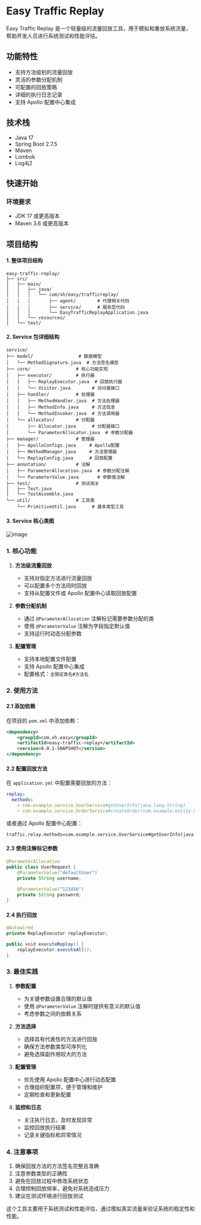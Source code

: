 # Easy Traffic Replay

Easy Traffic Replay 是一个轻量级的流量回放工具，用于模拟和重放系统流量，帮助开发人员进行系统测试和性能评估。

## 功能特性

- 支持方法级别的流量回放
- 灵活的参数分配机制
- 可配置的回放策略
- 详细的执行日志记录
- 支持 Apollo 配置中心集成

## 技术栈

- Java 17
- Spring Boot 2.7.5
- Maven
- Lombok
- Log4j2

## 快速开始

### 环境要求

- JDK 17 或更高版本
- Maven 3.6 或更高版本

## 项目结构

#### 1. 整体项目结构
```
easy-traffic-replay/
├── src/
│   ├── main/
│   │   ├── java/
│   │   │   └── com/xh/easy/trafficreplay/
│   │   │       ├── agent/        # 代理相关代码
│   │   │       ├── service/      # 服务层代码
│   │   │       └── EasyTrafficReplayApplication.java
│   │   └── resources/
│   └── test/
```

#### 2. Service 包详细结构
```
service/
├── model/                 # 数据模型
│   └── MethodSignature.java  # 方法签名模型
├── core/                 # 核心功能实现
│   ├── executor/         # 执行器
│   │   ├── ReplayExecutor.java  # 回放执行器
│   │   └── Visitor.java        # 访问者接口
│   ├── handler/          # 处理器
│   │   ├── MethodHandler.java  # 方法处理器
│   │   ├── MethodInfo.java     # 方法信息
│   │   └── MethodInvoker.java  # 方法调用器
│   └── allocator/        # 分配器
│       ├── Allocator.java      # 分配器接口
│       └── ParameterAllocator.java  # 参数分配器
├── manager/              # 管理器
│   ├── ApolloConfigs.java     # Apollo配置
│   ├── MethodManager.java     # 方法管理器
│   └── ReplayConfig.java      # 回放配置
├── annotation/           # 注解
│   ├── ParameterAllocation.java  # 参数分配注解
│   └── ParameterValue.java       # 参数值注解
├── test/                 # 测试相关
│   ├── Test.java
│   └── TestAssemble.java
└── util/                 # 工具类
    └── PrimitiveUtil.java      # 基本类型工具
```

#### 3. Service 核心类图
![image](https://github.com/user-attachments/assets/271ff48d-4254-4229-ac55-c3de4c0ee75a)


### 1. 核心功能

1. **方法级流量回放**
   - 支持对指定方法进行流量回放
   - 可以配置多个方法同时回放
   - 支持从配置文件或 Apollo 配置中心读取回放配置

2. **参数分配机制**
   - 通过 `@ParameterAllocation` 注解标记需要参数分配的类
   - 使用 `@ParameterValue` 注解为字段指定默认值
   - 支持运行时动态分配参数

3. **配置管理**
   - 支持本地配置文件配置
   - 支持 Apollo 配置中心集成
   - 配置格式：`全限定类名#方法名`

### 2. 使用方法

#### 2.1 添加依赖

在项目的 `pom.xml` 中添加依赖：

```xml
<dependency>
    <groupId>com.xh.easy</groupId>
    <artifactId>easy-traffic-replay</artifactId>
    <version>0.0.1-SNAPSHOT</version>
</dependency>
```

#### 2.2 配置回放方法

在 `application.yml` 中配置需要回放的方法：

```yaml
replay:
  methods:
    - com.example.service.UserService#getUserInfo(java.lang.String)
    - com.example.service.OrderService#createOrder(com.example.entity.Order)
```

或者通过 Apollo 配置中心配置：

```properties
traffic.relay.methods=com.example.service.UserService#getUserInfo(java.lang.String)
```

#### 2.3 使用注解标记参数

```java
@ParameterAllocation
public class UserRequest {
    @ParameterValue("defaultUser")
    private String username;
    
    @ParameterValue("123456")
    private String password;
}
```

#### 2.4 执行回放

```java
@Autowired
private ReplayExecutor replayExecutor;

public void executeReplay() {
    replayExecutor.executeAll();
}
```

### 3. 最佳实践

1. **参数配置**
   - 为关键参数设置合理的默认值
   - 使用 `@ParameterValue` 注解时提供有意义的默认值
   - 考虑参数之间的依赖关系

2. **方法选择**
   - 选择具有代表性的方法进行回放
   - 确保方法参数类型可序列化
   - 避免选择副作用较大的方法

3. **配置管理**
   - 优先使用 Apollo 配置中心进行动态配置
   - 合理组织配置项，便于管理和维护
   - 定期检查和更新配置

4. **监控和日志**
   - 关注执行日志，及时发现异常
   - 监控回放执行结果
   - 记录关键指标和异常情况

### 4. 注意事项

1. 确保回放方法的方法签名完整且准确
2. 注意参数类型的正确性
3. 避免在回放过程中修改系统状态
4. 合理控制回放频率，避免对系统造成压力
5. 建议在测试环境进行回放测试

这个工具主要用于系统测试和性能评估，通过模拟真实流量来验证系统的稳定性和性能。

